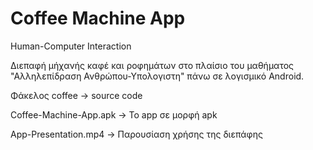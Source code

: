 # Coffee Machine App
Human-Computer Interaction

Διεπαφή μήχανής καφέ και ροφημάτων στο πλαίσιο του μαθήματος "Αλληλεπίδραση Ανθρώπου-Υπολογιστη" πάνω σε λογισμικό Android.

Φάκελος coffee -> source code 

Coffee-Machine-App.apk -> Το app σε μορφή apk

App-Presentation.mp4 -> Παρουσίαση χρήσης της διεπάφης

